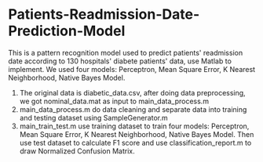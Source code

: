 # Patients-Readmission-Date-Prediction-Model


This is a pattern recognition model used to predict patients' readmission date according to 130 hospitals' diabete patients' data, use Matlab to implement. We used four models: Perceptron, Mean Square Error, K Nearest Neighborhood, Native Bayes Model.


1. The original data is diabetic_data.csv, after doing data preprocessing, we got nominal_data.mat as input to main_data_process.m
2. main_data_process.m do data cleaning and separate data into training and testing dataset using SampleGenerator.m
3. main_train_test.m use training dataset to train four models: Perceptron, Mean Square Error, K Nearest Neighborhood, Native Bayes Model. Then use test dataset to calculate F1 score and use classification_report.m to draw Normalized Confusion Matrix.

